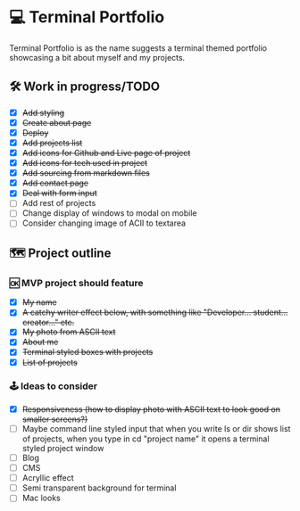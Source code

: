 # 💻 Terminal Portfolio

Terminal Portfolio is as the name suggests a terminal themed portfolio showcasing a bit about myself and my projects.

## 🛠️ Work in progress/TODO

- [x] ~~Add styling~~
- [x] ~~Create about page~~
- [x] ~~Deploy~~
- [x] ~~Add projects list~~
- [x] ~~Add icons for Github and Live page of project~~
- [x] ~~Add icons for tech used in project~~
- [x] ~~Add sourcing from markdown files~~
- [x] ~~Add contact page~~
- [x] ~~Deal with form input~~
- [ ] Add rest of projects
- [ ] Change display of windows to modal on mobile
- [ ] Consider changing image of ACII to textarea

## 🗺️ Project outline

### 🆗 MVP project should feature

- [x] ~~My name~~
- [x] ~~A catchy writer effect below, with something like "Developer... student... creator..." etc.~~
- [x] ~~My photo from ASCII text~~
- [x] ~~About me~~
- [x] ~~Terminal styled boxes with projects~~
- [x] ~~List of projects~~

### 🕹️ Ideas to consider

- [x] ~~Responsiveness (how to display photo with ASCII text to look good on smaller screens?)~~
- [ ] Maybe command line styled input that when you write ls or dir shows list of projects, when you type in cd "project name" it opens a terminal styled project window
- [ ] Blog
- [ ] CMS
- [ ] Acryllic effect
- [ ] Semi transparent background for terminal 
- [ ] Mac looks
